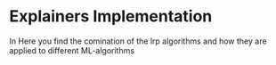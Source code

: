 # Explainers Implementation

In Here you find the comination of the lrp algorithms and how they are applied to different ML-algorithms
